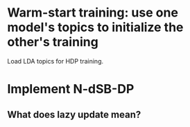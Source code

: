 # Warm-start training: use one model's topics to initialize the other's training
Load LDA topics for HDP training.

# Implement N-dSB-DP
## What does lazy update mean?